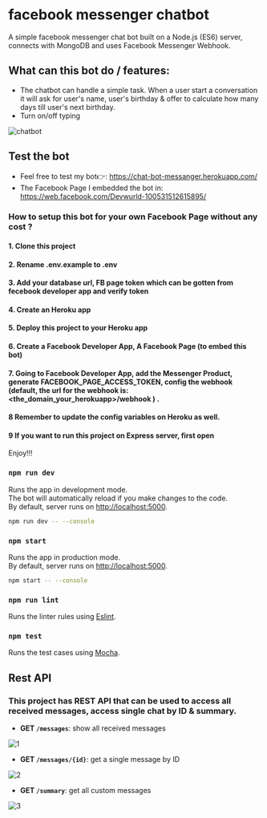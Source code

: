 # facebook messenger chatbot

A simple facebook messenger chat bot built on a Node.js (ES6) server, connects with MongoDB and uses Facebook Messenger Webhook.

## What can this bot do / features:
- The chatbot can handle a simple task. When a user start a conversation it will ask for 
  user's name, user's birthday & offer to calculate how many days till user's next 
  birthday.
- Turn on/off typing

![chatbot](https://user-images.githubusercontent.com/44417858/159648579-a16a13d8-367b-442f-87ff-0b6800fa7913.gif)


## Test the bot
- Feel free to test my bot👉: https://chat-bot-messanger.herokuapp.com/
- The Facebook Page I embedded the bot in: https://web.facebook.com/Devwurld-100531512615895/

### How to setup this bot for your own Facebook Page without any cost ?
#### 1. Clone this project
#### 2. Rename .env.example to .env
#### 3. Add your database url, FB page token which can be gotten from fecebook developer app and verify token
#### 4. Create an Heroku app
#### 5. Deploy this project to your Heroku app
#### 6. Create a Facebook Developer App, A Facebook Page (to embed this bot)
#### 7. Going to Facebook Developer App, add the Messenger Product, generate FACEBOOK_PAGE_ACCESS_TOKEN, config the webhook (default, the url for the webhook is: <the_domain_your_herokuapp>/webhook ) . 
#### 8 Remember to update the config variables on Heroku as well.
#### 9 If you want to run this project on Express server, first open 
Enjoy!!!

### `npm run dev`

Runs the app in development mode.<br>
The bot will automatically reload if you make changes to the code.<br>
By default, server runs on [http://localhost:5000](http://localhost:5000).

```sh
npm run dev -- --console
```

### `npm start`

Runs the app in production mode.<br>
By default, server runs on [http://localhost:5000](http://localhost:5000).

```sh
npm start -- --console
```

### `npm run lint`

Runs the linter rules using [Eslint](https://eslint.org/).

### `npm test`

Runs the test cases using [Mocha](https://mochajs.org/).


## Rest API
### This project has REST API that can be used to access all received messages, access single chat by ID & summary.

- __GET ```/messages```__: show all received messages

![1](https://user-images.githubusercontent.com/44417858/159649506-f07ec4b1-93a4-452f-a434-8b53f77b2e98.png)

- __GET ```/messages/{id}```__: get a single message by ID

![2](https://user-images.githubusercontent.com/44417858/159649522-6e4a58b9-e372-4afd-b6e6-f8d930854245.png)

- __GET ```/summary```__: get all custom messages

![3](https://user-images.githubusercontent.com/44417858/159649557-580ea4f4-2fae-483d-9809-1f4361986383.png)
